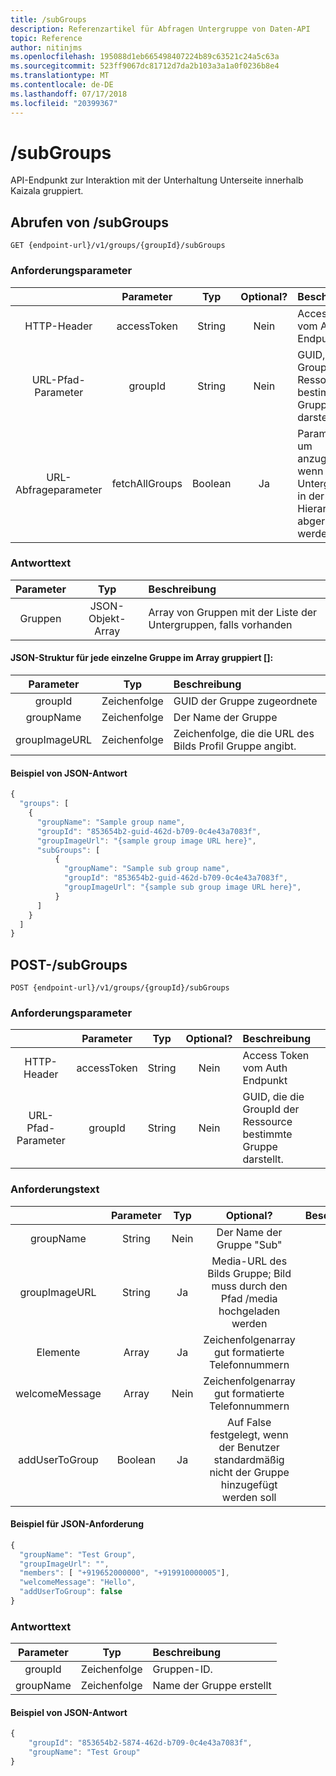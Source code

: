 ```yaml
---
title: /subGroups
description: Referenzartikel für Abfragen Untergruppe von Daten-API
topic: Reference
author: nitinjms
ms.openlocfilehash: 195088d1eb665498407224b89c63521c24a5c63a
ms.sourcegitcommit: 523ff9067dc81712d7da2b103a3a1a0f0236b8e4
ms.translationtype: MT
ms.contentlocale: de-DE
ms.lasthandoff: 07/17/2018
ms.locfileid: "20399367"
---
```

# <a name="subgroups"></a>/subGroups
API-Endpunkt zur Interaktion mit der Unterhaltung Unterseite innerhalb Kaizala gruppiert.

## <a name="get-subgroups"></a>Abrufen von /subGroups

    GET {endpoint-url}/v1/groups/{groupId}/subGroups

### <a name="request-parameters"></a>Anforderungsparameter

|  | Parameter | Typ | Optional? | Beschreibung |
| :---: | :---: | :---: | :---: | :--- |
| HTTP-Header | accessToken | String | Nein | Access Token vom Auth Endpunkt |
| URL-Pfad-Parameter | groupId | String | Nein | GUID, die die GroupId der Ressource bestimmte Gruppe darstellt. |
| URL-Abfrageparameter | fetchAllGroups | Boolean | Ja | Parameter, um anzugeben, wenn alle Untergruppen in der Hierarchie abgerufen werden soll. |

### <a name="response-body"></a>Antworttext

| Parameter | Typ | Beschreibung |
| :---: | :---: | :--- |
| Gruppen | JSON-Objekt-Array | Array von Gruppen mit der Liste der Untergruppen, falls vorhanden |

####  <a name="json-structure-for-each-individual-group-in-the-array-groups"></a>JSON-Struktur für jede einzelne Gruppe im Array gruppiert []:

| Parameter | Typ | Beschreibung |
| :---: | :---: | :--- |
| groupId | Zeichenfolge | GUID der Gruppe zugeordnete |
| groupName | Zeichenfolge | Der Name der Gruppe |
| groupImageURL | Zeichenfolge | Zeichenfolge, die die URL des Bilds Profil Gruppe angibt. |

#### <a name="sample-json-response"></a>Beispiel von JSON-Antwort

```javascript
{
  "groups": [
    {
      "groupName": "Sample group name",
      "groupId": "853654b2-guid-462d-b709-0c4e43a7083f",
      "groupImageUrl": "{sample group image URL here}",
      "subGroups": [
          {
            "groupName": "Sample sub group name",
            "groupId": "853654b2-guid-462d-b709-0c4e43a7083f",
            "groupImageUrl": "{sample sub group image URL here}",
          }
      ]
    }
  ]
}
```

## <a name="post-subgroups"></a>POST-/subGroups

    POST {endpoint-url}/v1/groups/{groupId}/subGroups

### <a name="request-parameters"></a>Anforderungsparameter

|  | Parameter | Typ | Optional? | Beschreibung |
| :---: | :---: | :---: | :---: | :--- |
| HTTP-Header | accessToken | String | Nein | Access Token vom Auth Endpunkt |
| URL-Pfad-Parameter | groupId | String | Nein | GUID, die die GroupId der Ressource bestimmte Gruppe darstellt. |

### <a name="request-body"></a>Anforderungstext

|  | Parameter | Typ | Optional? | Beschreibung |
| :---: | :---: | :---: | :---: | :--- |
| groupName | String | Nein | Der Name der Gruppe "Sub" |
| groupImageURL | String | Ja | Media-URL des Bilds Gruppe; Bild muss durch den Pfad /media hochgeladen werden |
| Elemente | Array | Ja | Zeichenfolgenarray gut formatierte Telefonnummern |
| welcomeMessage | Array | Nein | Zeichenfolgenarray gut formatierte Telefonnummern  |
| addUserToGroup | Boolean | Ja | Auf False festgelegt, wenn der Benutzer standardmäßig nicht der Gruppe hinzugefügt werden soll  |


#### <a name="sample-json-request"></a>Beispiel für JSON-Anforderung

```javascript
{
  "groupName": "Test Group",
  "groupImageUrl": "",
  "members": [ "+919652000000", "+919910000005"],
  "welcomeMessage": "Hello",
  "addUserToGroup": false
}
```

### <a name="response-body"></a>Antworttext

| Parameter | Typ | Beschreibung |
| :---: | :---: | :--- |
| groupId | Zeichenfolge | Gruppen-ID. |
| groupName | Zeichenfolge | Name der Gruppe erstellt |


#### <a name="sample-json-response"></a>Beispiel von JSON-Antwort

```javascript
{
    "groupId": "853654b2-5874-462d-b709-0c4e43a7083f",
    "groupName": "Test Group"
}
```
